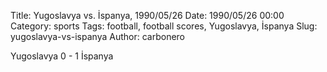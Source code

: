 Title: Yugoslavya vs. İspanya, 1990/05/26
Date: 1990/05/26 00:00
Category: sports
Tags: football, football scores, Yugoslavya, İspanya
Slug: yugoslavya-vs-ispanya
Author: carbonero


Yugoslavya 0 - 1 İspanya
